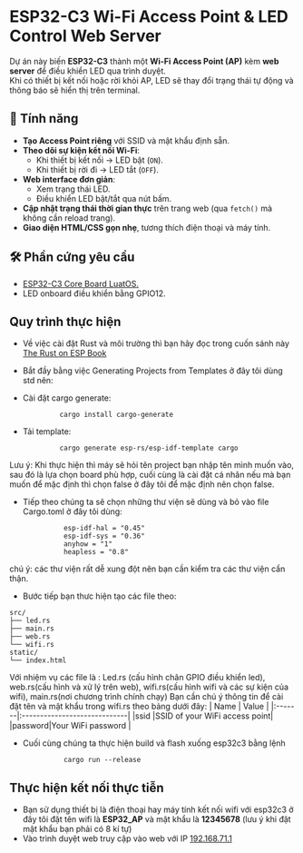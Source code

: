 # ESP32-C3 Wi-Fi Access Point & LED Control Web Server

Dự án này biến **ESP32-C3** thành một **Wi-Fi Access Point (AP)** kèm **web server** để điều khiển LED qua trình duyệt.  
Khi có thiết bị kết nối hoặc rời khỏi AP, LED sẽ thay đổi trạng thái tự động và thông báo sẽ hiển thị trên terminal.

## 📌 Tính năng
- **Tạo Access Point riêng** với SSID và mật khẩu định sẵn.
- **Theo dõi sự kiện kết nối Wi-Fi**:
  - Khi thiết bị kết nối → LED bật (`ON`).
  - Khi thiết bị rời đi → LED tắt (`OFF`).
- **Web interface đơn giản**:
  - Xem trạng thái LED.
  - Điều khiển LED bật/tắt qua nút bấm.
- **Cập nhật trạng thái thời gian thực** trên trang web (qua `fetch()` mà không cần reload trang).
- **Giao diện HTML/CSS gọn nhẹ**, tương thích điện thoại và máy tính.

## 🛠 Phần cứng yêu cầu
- [ESP32-C3 Core Board LuatOS.](https://wiki.luatos.org/chips/esp32c3/board.html)
- LED onboard điều khiển bằng GPIO12.

## Quy trình thực hiện
- Về việc cài đặt Rust và môi trường thì bạn hãy đọc trong cuốn sánh này [The Rust on ESP Book](https://docs.espressif.com/projects/rust/book/)
- Bắt đầy bằng việc Generating Projects from Templates ở đây tôi dùng std nên:
 - Cài đặt cargo generate:

                cargo install cargo-generate

 - Tải template:

                cargo generate esp-rs/esp-idf-template cargo

Lưu ý: Khi thực hiện thì máy sẽ hỏi tên project bạn nhập tên mình muốn vào, sau đó là lựa chọn board phù hợp, cuối cùng là cài đặt cá nhân nếu mà bạn muốn để mặc định thì chọn false ở đây tôi để mặc định nên chọn false.
- Tiếp theo chúng ta sẽ chọn những thư viện sẽ dùng và bỏ vào file Cargo.toml ở đây tôi dùng:

                esp-idf-hal = "0.45"
                esp-idf-sys = "0.36"
                anyhow = "1"
                heapless = "0.8"

chú ý: các thư viện rất dễ xung đột nên bạn cần kiểm tra các thư viện cẩn thận.
- Bước tiếp bạn thưc hiện tạo các file theo:

```plaintext
src/
├── led.rs
├── main.rs
├── web.rs
└── wifi.rs
static/
└── index.html
```

 Với nhiệm vụ các file là : Led.rs (cấu hình chân GPIO điều khiển led), web.rs(cấu hình và xử lý trên web), wifi.rs(cấu hình wifi và các sự kiện của wifi), main.rs(nơi chương trình chính chạy)
 Bạn cần chú ý thông tin để cài đặt tên và mật khẩu trong wifi.rs theo bảng dưới đây:
|  Name  |           Value              |
|:-------|:-----------------------------|
|ssid    |SSID of your WiFi access point|
|password|Your WiFi password            |

- Cuối cùng chúng ta thực hiện build và flash xuống esp32c3 bằng lệnh

                cargo run --release

## Thực hiện kết nối thực tiễn
- Bạn sử dụng thiết bị là điện thoại hay máy tính kết nối wifi với esp32c3 ở đây tôi đặt tên wifi là **ESP32_AP** và mật khẩu là **12345678** (lưu ý khi đặt mật khẩu bạn phải có 8 kí tự)
- Vào trình duyệt web truy cập vào web với IP [192.168.71.1](http://192.168.71.1)
